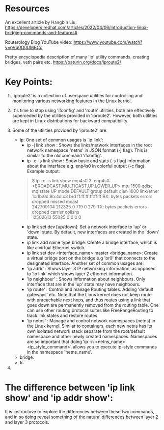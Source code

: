 
# Resources

An excellent article by Hangbin Liu:
https://developers.redhat.com/articles/2022/04/06/introduction-linux-bridging-commands-and-features#

Routerology Blog YouTube video:
https://www.youtube.com/watch?v=oVu0O0UMBCc

Pretty encyclopedia description of many 'ip' utility commands, creating bridges, veth pairs etc.
https://baturin.org/docs/iproute2/

# Key Points:

1. 'iproute2' is a collection of userspace utilities for controlling and monitoring various networking
features in the Linux kernel.

2. It's time to stop using 'ifconfig' and 'route' utilities, both are effectively superceded by the 
utilities provided in 'iproute2'.  However, both utilities are kept in Linux distributions for
backward compatibility.

3. Some of the utilities provided by 'iproute2' are:
   - ip:
     One set of common usages is 'ip link':
     - ip -j link show : Shows the links/network interfaces in the root network namespace 'netns' in
     JSON format (-j flag).  This is similar to the old command 'ifconfig'.
     - ip -c -s link show <link-name>: Show basic and stats (-s flag) information about the interface
     <link-name> e.g. enp4s0 in colorful output (-c flag).  Example output:
     > $ ip -c -s link show enp4s0
     > 3: enp4s0: <BROADCAST,MULTICAST,UP,LOWER_UP> mtu 1500 qdisc mq state UP mode DEFAULT group default qlen 1000
     > link/ether 1c:1b:0d:9b:4d:c3 brd ff:ff:ff:ff:ff:ff
     > RX:  bytes packets errors dropped  missed   mcast           
     >  242709104  212325      0     719       0     279 
     > TX:  bytes packets errors dropped carrier collsns           
     >  12502613   55025      0       0       0       0
     - ip link set dev <blah> [up/down]:  Set a network interface to 'up' or 'down' state.  By default, new
     interfaces are created in the 'down' state.
     - ip link add name <name> type bridge:  Create a bridge interface, which is like a virtual Ethernet switch.
     - ip link set dev <interface_name> master <bridge_name>:  Create a virtual bridge port on the bridge e.g 'br0' 
     that connects to the designated interface.
     Another set of common usages are:
     - 'ip addr' : Shows layer 3 IP networking information, as opposed to 'ip link' which shows layer 2 ethernet information.
     - 'ip neighbour' : Shows information about neighbours.  Only interface that are in the 'up' state may have neighbours.
     - 'ip route' : Control and manage Routing tables.  Adding 'default gateways' etc. Note that the Linus kernel does not
     keep route with unreachable next hops, and thus routes using a link that goes down are permanently removed from the routing
     table.  One can use other routing protocol suites like FreeRangeRouting to track link states and restore routes.
     - 'ip netns' : Manage and control network namespaces (netns) in the Linux kernel.  Similar to containers, each new netns 
     has its own isolated network stack separate from the root/default namespace and other newly created namespaces.  Namespaces 
     are so important that doing 'ip -n <netns_name> <ip_style_command>' allows you to execute ip-style commands in the namespace
     'netns_name'.
   - bridge:
   - tc

4. 


# The difference between 'ip link show' and 'ip addr show':

It is instructuve to explore the differences between these two commands, and in so doing reveal something of the natural differences
between layer 2 and layer 3 protocols.



   

